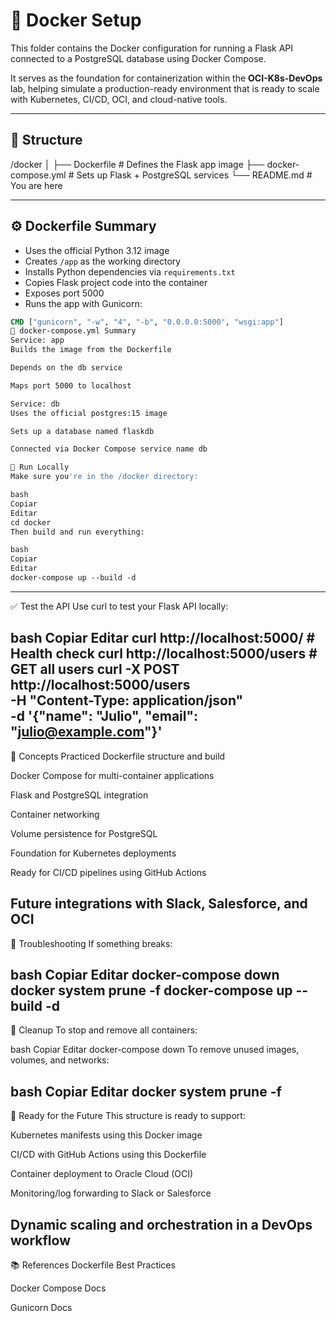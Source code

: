# 🐳 Docker Setup

This folder contains the Docker configuration for running a Flask API connected to a PostgreSQL database using Docker Compose.

It serves as the foundation for containerization within the **OCI-K8s-DevOps** lab, helping simulate a production-ready environment that is ready to scale with Kubernetes, CI/CD, OCI, and cloud-native tools.

---

## 📁 Structure

/docker │ ├── Dockerfile # Defines the Flask app image ├── docker-compose.yml # Sets up Flask + PostgreSQL services └── README.md # You are here

---

## ⚙️ Dockerfile Summary

- Uses the official Python 3.12 image  
- Creates `/app` as the working directory  
- Installs Python dependencies via `requirements.txt`  
- Copies Flask project code into the container  
- Exposes port 5000  
- Runs the app with Gunicorn:

```dockerfile
CMD ["gunicorn", "-w", "4", "-b", "0.0.0.0:5000", "wsgi:app"]
🔄 docker-compose.yml Summary
Service: app
Builds the image from the Dockerfile

Depends on the db service

Maps port 5000 to localhost

Service: db
Uses the official postgres:15 image

Sets up a database named flaskdb

Connected via Docker Compose service name db

🚀 Run Locally
Make sure you're in the /docker directory:

bash
Copiar
Editar
cd docker
Then build and run everything:

bash
Copiar
Editar
docker-compose up --build -d
```
---
✅ Test the API
Use curl to test your Flask API locally:

bash
Copiar
Editar
curl http://localhost:5000/                     # Health check
curl http://localhost:5000/users                # GET all users
curl -X POST http://localhost:5000/users \
  -H "Content-Type: application/json" \
  -d '{"name": "Julio", "email": "julio@example.com"}'
  ---
🧠 Concepts Practiced
Dockerfile structure and build

Docker Compose for multi-container applications

Flask and PostgreSQL integration

Container networking

Volume persistence for PostgreSQL

Foundation for Kubernetes deployments

Ready for CI/CD pipelines using GitHub Actions

Future integrations with Slack, Salesforce, and OCI
---
🐛 Troubleshooting
If something breaks:

bash
Copiar
Editar
docker-compose down
docker system prune -f
docker-compose up --build -d
---
🧹 Cleanup
To stop and remove all containers:

bash
Copiar
Editar
docker-compose down
To remove unused images, volumes, and networks:

bash
Copiar
Editar
docker system prune -f
---
🔮 Ready for the Future
This structure is ready to support:

Kubernetes manifests using this Docker image

CI/CD with GitHub Actions using this Dockerfile

Container deployment to Oracle Cloud (OCI)

Monitoring/log forwarding to Slack or Salesforce

Dynamic scaling and orchestration in a DevOps workflow
---
📚 References
Dockerfile Best Practices

Docker Compose Docs

Gunicorn Docs
```
